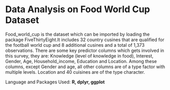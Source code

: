 # Data Analysis on Food World Cup Dataset

   Food_world_cup is the dataset which can be imported by loading the package FiveThirtyEight.It includes 32 country cusines that are qualified for the football world cup and 8 additional cusines and a total of 1,373 observations. There are some key predictor columns which gets involved in this survey, they are: Knowledge (level of knowledge in food), Interest, Gender, Age, Household_income, Education and Location. Among these columns, except Gender and age, all other columns are of a type factor with multiple levels. Location and 40 cuisines are of the type character.

Language and Packages Used:  **R, dplyr, ggplot**

